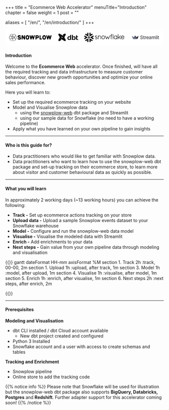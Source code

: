 +++
title = "Ecommerce Web Accelerator"
menuTitle="Introduction"
chapter = false
weight = 1
post = ""

aliases = [
    "/en/",
    "/en/introduction/"
]
+++

!['logo-banner'](images/logo_banner.png)

#### Introduction

Welcome to the **Ecommerce Web** accelerator. Once finished, will have all the required tracking and data infrastructure to measure customer behaviour, discover new growth opportunities and optimize your online sales performance.

Here you will learn to:

- Set up the required ecommerce tracking on your website
- Model and Visualise Snowplow data
  - using the [snowplow-web](https://hub.getdbt.com/snowplow/snowplow_web/latest/) dbt package and Streamlit
  - using our sample data for Snowflake (no need to have a working pipeline)
- Apply what you have learned on your own pipeline to gain insights

---

#### Who is this guide for?

- Data practitioners who would like to get familiar with Snowplow data.
- Data practitioners who want to learn how to use the snowplow-web dbt package and set-up tracking on their ecommerce store, to learn more about visitor and customer behavioural data as quickly as possible.

---

#### What you will learn

In approximately 2 working days (~13 working hours) you can achieve the following:

- **Track -** Set up ecommerce actions tracking on your store
- **Upload data -** Upload a sample Snowplow events dataset to your Snowflake warehouse
- **Model -** Configure and run the snowplow-web data model
- **Visualise -** Visualise the modeled data with Streamlit
- **Enrich -** Add enrichments to your data
- **Next steps -** Gain value from your own pipeline data through modeling and visualisation

{{<mermaid>}}
gantt
dateFormat HH-mm
axisFormat %M
section 1. Track
2h :track, 00-00, 2m
section 1. Upload
1h :upload, after track, 1m
section 3. Model
1h :model, after upload, 1m
section 4. Visualise
1h :visualise, after model, 1m
section 5. Enrich
1h :enrich, after visualise, 1m
section 6. Next steps
2h :next steps, after enrich, 2m

{{</mermaid >}}

---

#### Prerequisites

**Modeling and Visualisation**

- dbt CLI installed / dbt Cloud account available
  - New dbt project created and configured
- Python 3 Installed
- Snowflake account and a user with access to create schemas and tables

**Tracking and Enrichment**

- Snowplow pipeline
- Online store to add the tracking code

{{% notice info %}}
Please note that Snowflake will be used for illustration but the snowplow-web dbt package also supports **BigQuery, Databricks, Postgres** and **Redshift**. Further adapter support for this accelerator coming soon!
{{% /notice %}}
